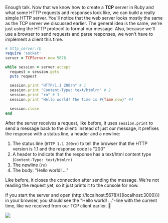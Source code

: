 Enough talk. Now that we know how to create a **TCP** server in Ruby and what some HTTP requests and responses look like, we can build a really simple HTTP server. You'll notice that the web server looks mostly the same as the TCP server we discussed earlier. The general idea is the same, we're just using the HTTP protocol to format our message. Also, because we'll use a browser to send requests and parse responses, we won't have to implement a client this time.

```ruby
# http_server.rb
require 'socket'
server = TCPServer.new 5678

while session = server.accept
  request = session.gets
  puts request

  session.print "HTTP/1.1 200rn" # 1
  session.print "Content-Type: text/htmlrn" # 2
  session.print "rn" # 3
  session.print "Hello world! The time is #{Time.now}" #4

  session.close
end
```

After the server receives a request, like before, it uses `session.print` to send a message back to the client: Instead of just our message, it prefixes the response with a status line, a header and a newline:

1. The status line (`HTTP 1.1 200rn`) to tell the browser that the HTTP version is 1.1 and the response code is "200"
2. A header to indicate that the response has a text/html content type (`Content-Type: text/htmlrn`)
3. The newline (`rn`)
4. The body: "Hello world! …"

Like before, it closes the connection after sending the message. We're not reading the request yet, so it just prints it to the console for now.

If you start the server and open (http://localhost:5678)({{localhost:3000}}) in your browser, you should see the "Hello world! …"-line with the current time, like we received from our TCP client earlier. 🎉

![](https://raw.githubusercontent.com/Codevolve/next/master/courses/community/Ruby%20Magic/assets/http_server.png)
